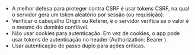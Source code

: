 - A melhor defesa para proteger contra CSRF é usar tokens CSRF, na qual o servidor gera um token aleatório por sessão (ou requisição).
- Verificar o cabeçalho Origin ou Referer, e o servidor verifica se o valor é o mesmo do domínio confiável.
- Não usar cookies para autenticação. Em vez de cookies, o app pode usar tokens de autenticação no header (Authorization: Bearer <token>).
- Usar autenticação de passo duplo para ações críticas.